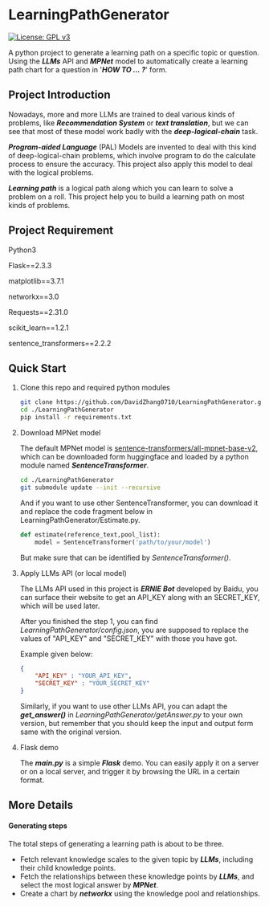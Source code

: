 # LearningPathGenerator

[![License: GPL v3](https://img.shields.io/badge/License-GPLv3-blue.svg)](https://github.com/DavidZhang0710/LearningPathGenerator/blob/main/LICENSE)

A python project to generate a learning path on a specific topic or question. Using the ***LLMs*** API and ***MPNet*** model to automatically create a learning path chart for a question in '***HOW TO ... ?***' form.

## Project Introduction
Nowadays, more and more LLMs are trained to deal various kinds of problems, like ***Recommendation System*** or ***text translation***, but we can see that most of these model work badly with the ***deep-logical-chain*** task.

***Program-aided Language*** (PAL) Models are invented to deal with this kind of deep-logical-chain problems, which involve program to do the calculate process to ensure the accuracy. This project also apply this model to deal with the logical problems.

***Learning path*** is a logical path along which you can learn to solve a problem on a roll. This project help you to build a learning path on most kinds of problems.

## Project Requirement
Python3

Flask==2.3.3

matplotlib==3.7.1

networkx==3.0

Requests==2.31.0

scikit_learn==1.2.1

sentence_transformers==2.2.2

## Quick Start

1. Clone this repo and required python modules

   ```bash
   git clone https://github.com/DavidZhang0710/LearningPathGenerator.git
   cd ./LearningPathGenerator
   pip install -r requirements.txt
   ```

2. Download MPNet model

   The default MPNet model is [sentence-transformers/all-mpnet-base-v2](https://huggingface.co/sentence-transformers/all-mpnet-base-v2), which can be downloaded form huggingface and loaded by a python module named ***SentenceTransformer***.

   ```bash
   cd ./LearningPathGenerator
   git submodule update --init --recursive
   ```

   And if you want to use other SentenceTransformer, you can download it and replace the code fragment below in LearningPathGenerator/Estimate.py.

   ```python
   def estimate(reference_text,pool_list):
       model = SentenceTransformer('path/to/your/model')
   ```

   But make sure that can be identified by *SentenceTransformer()*.

3. Apply LLMs API (or local model)
   
   The LLMs API used in this project is ***ERNIE Bot*** developed by Baidu, you can surface their website to get an API_KEY along with an SECRET_KEY, which will be used later.
   
   After you finished the step 1, you can find *LearningPathGenerator/config.json*, you are supposed to replace the values of "API_KEY" and "SECRET_KEY" with those you have got.
   
   Example given below:
   
   ```json
   {
       "API_KEY" : "YOUR_API_KEY",
       "SECRET_KEY" : "YOUR_SECRET_KEY"
   }
   ```
   
   Similarly, if you want to use other LLMs API, you can adapt the ***get_answer()*** in *LearningPathGenerator/getAnswer.py* to your own version, but remember that you should keep the input and output form same with the original version.

4. Flask demo

   The ***main.py*** is a simple ***Flask*** demo. You can easily apply it on a server or on a local server, and trigger it by browsing the URL in a certain format.

## More Details

#### Generating steps

The total steps of generating a learning path is about to be three.

- Fetch relevant knowledge scales to the given topic by ***LLMs***, including their child knowledge points.
- Fetch the relationships between these knowledge points by ***LLMs***, and select the most logical answer by ***MPNet***.
- Create a chart by ***networkx*** using the knowledge pool and relationships.
